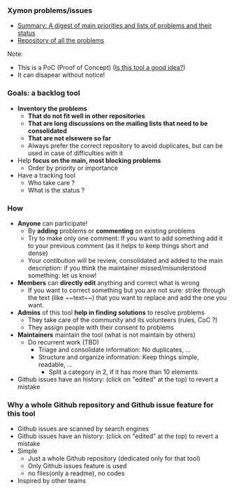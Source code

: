 ### Xymon problems/issues
- [Summary: A digest of main priorities and lists of problems and their status](https://github.com/xymon-monitoring/problem-solving/issues/1)
- [Repository of all the problems](https://github.com/xymon-monitoring/problem-solving/issues)

 Note: 
 - This is a PoC (Proof of Concept) ([Is this tool a good idea?](https://github.com/xymon-monitoring/problem-solving/issues/17))
 - It can disapear without notice!

### Goals: a backlog tool
- **Inventory the problems** 
  -  **That do not fit well in other repositories** 
  -  **That are long discussions on the mailing lists that need to be consolidated** 
  -  **That are not elsewere so far**
    - Always prefer the correct repository to avoid duplicates, but can be used in case of difficulties with it
- Help **focus on the main, most blocking problems**
  - Order by priority or importance
- Have a tracking tool
  - Who take care ?
  - What is the status ?

### How
- **Anyone** can participate!
  - By **adding** problems or **commenting** on existing problems
  - Try to make only one comment: If you want to add something add it to your previous comment (as it helps to keep things short and dense)
  - Your contibution will be review, consolidated and added to the main description: if you think the maintainer missed/misunderstood something: let us know!
- **Members** can **directly edit** anything and correct what is wrong
  - If you want to correct something but you are not sure: strike through the text (like \~\~text\~\~) that you want to replace and add the one you want.  
- **Admins** of this tool **help in finding solutions** to resolve problems
  - They take care of the community and its volunteers (rules, CoC ?)
  - They assign people with their consent to problems 
- **Maintainers** maintain the tool (what is not maintain by others)
  - Do recurrent work (TBD)
    - Triage and consolidate information: No duplicates, ...
    - Structure and organize information: Keep things simple, readable, ...
      - Split a category in 2, if it has more than 10 elements  
- Github issues have an history: (click on "edited" at the top) to revert a mistake 

### Why a whole Github repository and Github issue feature for this tool 
- Github issues are scanned by search engines
- Github issues have an history: (click on "edited" at the top) to revert a mistake 
- Simple
   - Just a whole Github repository (dedicated only for that tool)
   - Only Github issues feature is used
   - no files(only a readme), no codes
- Inspired by other teams



